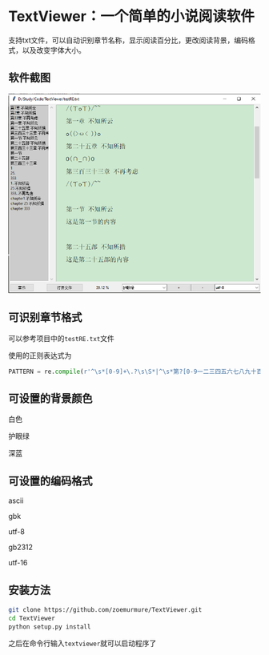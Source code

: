 # TextViewer：一个简单的小说阅读软件

支持txt文件，可以自动识别章节名称，显示阅读百分比，更改阅读背景，编码格式，以及改变字体大小。

## 软件截图

![screenshot](https://github.com/zoemurmure/TextViewer/blob/master/docs/screenshot.png)

## 可识别章节格式

可以参考项目中的`testRE.txt`文件

使用的正则表达式为

```python
PATTERN = re.compile(r'^\s*[0-9]+\.?\s\S*|^\s*第?[0-9一二三四五六七八九十百千]+[章节部]\s\S*|^\s*chapter\s*[0-9]+\s\S*', re.MULTILINE)
```

## 可设置的背景颜色

白色

护眼绿

深蓝

## 可设置的编码格式

ascii

gbk

utf-8

gb2312

utf-16

## 安装方法

```bash
git clone https://github.com/zoemurmure/TextViewer.git
cd TextViewer
python setup.py install
```

之后在命令行输入`textviewer`就可以启动程序了

